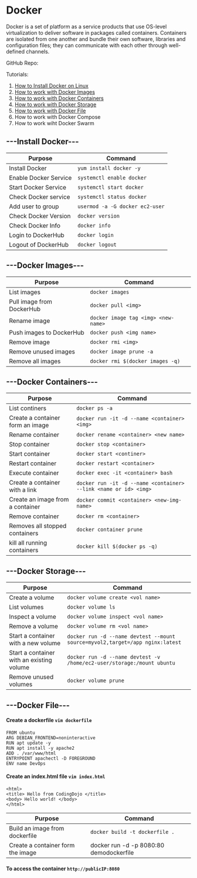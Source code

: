 # Docker
Docker is a set of platform as a service products that use OS-level virtualization to deliver software in packages called containers. Containers are isolated from one another and bundle their own software, libraries and configuration files; they can communicate with each other through well-defined channels.

GitHub Repo: 

Tutorials:
1. [How to Install Docker on Linux](https://github.com/MohammedHousa/Docker/blob/main/README.md#---install-docker---)
2. [How to work with Docker Images](https://github.com/MohammedHousa/Docker/blob/main/README.md#---docker-images---)
3. [How to work with Docker Containers](https://github.com/MohammedHousa/Docker/blob/main/README.md#---docker-containers---)
4. [How to work with Docker Storage](https://github.com/MohammedHousa/Docker/blob/main/README.md#---docker-storage---)
6. [How to work with Docker File](https://github.com/MohammedHousa/Docker/blob/main/README.md#---docker-file---)
7. How to work with Docker Compose
8. How to work wiht Docker Swarm


## ---Install Docker---

| Purpose | Command |
| --- | --- |
| Install Docker | ```yum install docker -y``` |
| Enable Docker Service | ```systemctl enable docker``` |
| Start Docker Service | ```systemctl start docker``` |
| Check Docker service | ```systemctl status docker``` |
| Add user to group | ```usermod -a -G docker ec2-user``` |
| Check Docker Version | ```docker version``` |
| Check Docker Info | ```docker info``` |
| Login to DockerHub | ```docker login```|
| Logout of DockerHub| ```docker logout```|



## ---Docker Images---
| Purpose | Command |
| --- | --- |
| List images | ```docker images``` |
| Pull image from DockerHub | ```docker pull <img>``` |
| Rename image | ```docker image tag <img> <new-name>``` |
| Push images to DockerHub | ```docker push <img name>``` |
| Remove image | ```docker rmi <img>``` |
| Remove unused images | ```docker image prune -a``` |
| Remove all images | ```docker rmi $(docker images -q)```|


## ---Docker Containers---
| Purpose | Command |
| --- | --- |
| List continers | ```docker ps -a``` |
| Create a container form an image | ```docker run -it -d --name <container> <img>``` |
| Rename container | ```docker rename <container> <new name>``` |
| Stop container | ```docker stop <container>``` |
| Start container | ```docker start <continer>``` |
| Restart container | ```docker restart <container>``` |
| Execute container | ```docker exec -it <container> bash``` |
| Create a container with a link | ```docker run -it -d --name <container> --link <name or id> <img>``` |
| Create an image from a container | ```docker commit <container> <new-img-name>``` |
| Remove container | ```docker rm <container>``` |
| Removes all stopped containers | ```docker container prune``` |
| kill all running containers | ```docker kill $(docker ps -q)``` |


## ---Docker Storage---
| Purpose | Command |
| --- | --- |
| Create a volume | ```docker volume create <vol name>``` |
| List volumes | ```docker volume ls``` |
| Inspect a volume | ```docker volume inspect <vol name>``` |
| Remove a volume | ```docker volume rm <vol name>``` |
| Start a container with a new volume | ```docker run -d --name devtest --mount source=myvol2,target=/app nginx:latest``` |
| Start a container with an existing volume | ```docker run -d --name devtest -v /home/ec2-user/storage:/mount ubuntu``` |
| Remove unused volumes| ```docker volume prune```|

## ---Docker File---
#### Create a dockerfile ```vim dockerfile```
```
FROM ubuntu
ARG DEBIAN_FRONTEND=noninteractive
RUN apt update -y
RUN apt install -y apache2
ADD . /var/www/html
ENTRYPOINT apachectl -D FOREGROUND
ENV name DevOps 
```
  
#### Create an index.html file ```vim index.html```
```
<html>
<title> Hello from CodingDojo </title>
<body> Hello world! </body>
</html>
```
| Purpose | Command |
| --- | --- |
| Build an image from dockerfile| ```docker build -t dockerfile . ``` |
| Create a container form the image | docker run -d -p 8080:80 demodockerfile |

#### To access the container ```http://publicIP:8080```




















